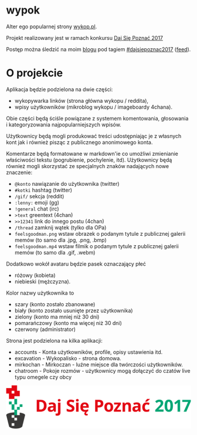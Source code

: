 # wypok
Alter ego popularnej strony [wykop.pl](http://www.wykop.pl).

Projekt realizowany jest w ramach konkursu [Daj Się Poznać 2017](http://dajsiepoznac.pl)

Postęp można śledzić na moim [blogu](https://arturtamborski.pl/) pod tagiem [#dajsiepoznac2017](https://arturtamborski.pl/tags/dajsiepoznac2017) ([feed](https://arturtamborski.pl/tags/dajsiepoznac2017/feed)).



# O projekcie

Aplikacja będzie podzielona na dwie części:
  - wykopywarka linków (strona główna wykopu / reddita),
  - wpisy użytkowników (mikroblog wykopu / imageboardy 4chana).

Obie części będą ściśle powiązane z systemem komentowania, głosowania i kategoryzowania najpopularniejszych wpisów.

Użytkownicy będą mogli produkować treści udostępniając je z własnych kont jak i również pisząc z publicznego anonimowego konta.

Komentarze będą formatowane w markdown'ie co umożliwi zmienianie właściwości tekstu (pogrubienie, pochylenie, itd). Użytkownicy będą również mogli skorzystać ze specjalnych znaków nadających nowe znaczenie:
  - `@konto`    nawiązanie do użytkownika (twitter)
  - `#kotki` hashtag (twitter)
  - `/gif/` sekcja (reddit)
  - `:lenny:` emoji (gg)
  - `!general` chat (irc)
  - `>text` greentext (4chan)
  - `>>12341` link do innego postu (4chan)
  - `/thread` zamknij wątek (tylko dla OPa)
  - `feelsgoodman.png` wstaw obrazek o podanym tytule z publicznej galerii memów (to samo dla .jpg, .png, .bmp)
  - `feelsgoodman.mp4` wstaw filmik o podanym tytule z publicznej galerii memów (to samo dla .gif, .webm)

Dodatkowo wokół avataru będzie pasek oznaczający płeć
  - różowy (kobieta)
  - niebieski (mężczyzna).

Kolor nazwy użytkownika to
  - szary (konto zostało zbanowane)
  - biały (konto zostało usunięte przez użytkownika)
  - zielony (konto ma mniej niż 30 dni)
  - pomarańczowy (konto ma więcej niż 30 dni)
  - czerwony (administrator)

Strona jest podzielona na kilka aplikacji:
  - accounts - Konta użytkowników, profile, opisy ustawienia itd.
  - excavation - Wykopalisko - strona domowa.
  - mirkochan - Mirkoczan - luźne miejsce dla twórczości użytkowników.
  - chatroom - Pokoje rozmów - użytkownicy mogą dołączyć do czatów live typu omegele czy obcy

![logo konkursu](https://github.com/arturtamborski/wypok/raw/master/logo.png)
